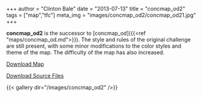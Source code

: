 +++
author = "Clinton Bale"
date = "2013-07-13"
title = "concmap_od2"
tags = ["map","tfc"]
meta_img = "images/concmap_od2/concmap_od21.jpg"
+++

**concmap_od2** is the successor to  [concmap_od]({{<ref "maps/concmap_od.md">}}). The style and rules of the original challenge are still present, with some minor modifications to the color styles and theme of the map. The difficulty of the map has also increased.

[Download Map](/assets/concmap_od2/concmap_od2.zip)

[Download Source Files](/assets/concmap_od2/concmap_od2_source.zip)

{{< gallery dir="/images/concmap_od2" />}}